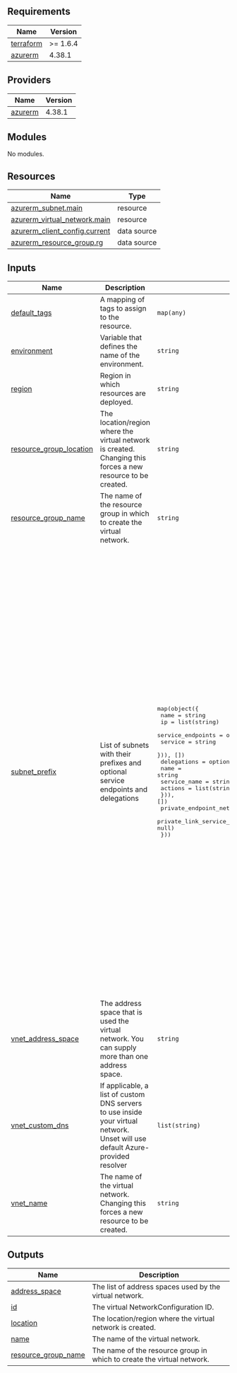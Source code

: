## Requirements

| Name | Version |
|------|---------|
| <a name="requirement_terraform"></a> [terraform](#requirement\_terraform) | >= 1.6.4 |
| <a name="requirement_azurerm"></a> [azurerm](#requirement\_azurerm) | 4.38.1 |

## Providers

| Name | Version |
|------|---------|
| <a name="provider_azurerm"></a> [azurerm](#provider\_azurerm) | 4.38.1 |

## Modules

No modules.

## Resources

| Name | Type |
|------|------|
| [azurerm_subnet.main](https://registry.terraform.io/providers/hashicorp/azurerm/4.38.1/docs/resources/subnet) | resource |
| [azurerm_virtual_network.main](https://registry.terraform.io/providers/hashicorp/azurerm/4.38.1/docs/resources/virtual_network) | resource |
| [azurerm_client_config.current](https://registry.terraform.io/providers/hashicorp/azurerm/4.38.1/docs/data-sources/client_config) | data source |
| [azurerm_resource_group.rg](https://registry.terraform.io/providers/hashicorp/azurerm/4.38.1/docs/data-sources/resource_group) | data source |

## Inputs

| Name | Description | Type | Default | Required |
|------|-------------|------|---------|:--------:|
| <a name="input_default_tags"></a> [default\_tags](#input\_default\_tags) | A mapping of tags to assign to the resource. | `map(any)` | <pre>{<br/>  "ManagedByTerraform": "True"<br/>}</pre> | no |
| <a name="input_environment"></a> [environment](#input\_environment) | Variable that defines the name of the environment. | `string` | `"dev"` | no |
| <a name="input_region"></a> [region](#input\_region) | Region in which resources are deployed. | `string` | `"weu"` | no |
| <a name="input_resource_group_location"></a> [resource\_group\_location](#input\_resource\_group\_location) | The location/region where the virtual network is created. Changing this forces a new resource to be created. | `string` | `"West Europe"` | no |
| <a name="input_resource_group_name"></a> [resource\_group\_name](#input\_resource\_group\_name) | The name of the resource group in which to create the virtual network. | `string` | n/a | yes |
| <a name="input_subnet_prefix"></a> [subnet\_prefix](#input\_subnet\_prefix) | List of subnets with their prefixes and optional service endpoints and delegations | <pre>map(object({<br/>    name              = string<br/>    ip                = list(string)<br/>    service_endpoints = optional(list(object({<br/>      service = string<br/>    })), [])<br/>    delegations = optional(list(object({<br/>      name         = string<br/>      service_name = string<br/>      actions      = list(string)<br/>    })), [])<br/>    private_endpoint_network_policies = optional(string, null)<br/>    private_link_service_network_policies_enabled = optional(string, null)<br/>  }))</pre> | <pre>{<br/>  "example-subnet-1": {<br/>    "delegations": [<br/>      {<br/>        "actions": [<br/>          "Microsoft.Network/virtualNetworks/subnets/action"<br/>        ],<br/>        "name": "delegation1",<br/>        "service_name": "Microsoft.Web/serverFarms"<br/>      }<br/>    ],<br/>    "ip": [<br/>      "10.0.1.0/24"<br/>    ],<br/>    "name": "subnet-1",<br/>    "private_endpoint_network_policies": "Disabled",<br/>    "private_link_service_network_policies_enabled": false,<br/>    "service_endpoints": [<br/>      {<br/>        "service": "Microsoft.Storage"<br/>      },<br/>      {<br/>        "service": "Microsoft.Sql"<br/>      }<br/>    ]<br/>  },<br/>  "example-subnet-2": {<br/>    "delegations": [<br/>      {<br/>        "actions": [<br/>          "Microsoft.Network/virtualNetworks/subnets/action"<br/>        ],<br/>        "name": "delegation2",<br/>        "service_name": "Microsoft.Web/serverFarms"<br/>      }<br/>    ],<br/>    "ip": [<br/>      "10.0.2.0/24"<br/>    ],<br/>    "name": "subnet-2",<br/>    "private_endpoint_network_policies": "Disabled",<br/>    "private_link_service_network_policies_enabled": false,<br/>    "service_endpoints": [<br/>      {<br/>        "service": "Microsoft.Storage"<br/>      }<br/>    ]<br/>  }<br/>}</pre> | no |
| <a name="input_vnet_address_space"></a> [vnet\_address\_space](#input\_vnet\_address\_space) | The address space that is used the virtual network. You can supply more than one address space. | `string` | `"10.0.0.0/16"` | no |
| <a name="input_vnet_custom_dns"></a> [vnet\_custom\_dns](#input\_vnet\_custom\_dns) | If applicable, a list of custom DNS servers to use inside your virtual network.  Unset will use default Azure-provided resolver | `list(string)` | `null` | no |
| <a name="input_vnet_name"></a> [vnet\_name](#input\_vnet\_name) | The name of the virtual network. Changing this forces a new resource to be created. | `string` | `"VirtualNetwork1"` | no |

## Outputs

| Name | Description |
|------|-------------|
| <a name="output_address_space"></a> [address\_space](#output\_address\_space) | The list of address spaces used by the virtual network. |
| <a name="output_id"></a> [id](#output\_id) | The virtual NetworkConfiguration ID. |
| <a name="output_location"></a> [location](#output\_location) | The location/region where the virtual network is created. |
| <a name="output_name"></a> [name](#output\_name) | The name of the virtual network. |
| <a name="output_resource_group_name"></a> [resource\_group\_name](#output\_resource\_group\_name) | The name of the resource group in which to create the virtual network. |
